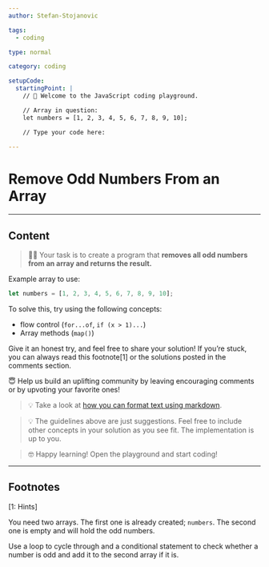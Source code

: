 ```yaml
---
author: Stefan-Stojanovic

tags:
  - coding

type: normal

category: coding

setupCode:
  startingPoint: |
    // 👋 Welcome to the JavaScript coding playground.

    // Array in question:
    let numbers = [1, 2, 3, 4, 5, 6, 7, 8, 9, 10];

    // Type your code here:
    
---
```


# Remove Odd Numbers From an Array

---

## Content

> 👩‍💻 Your task is to create a program that **removes all odd numbers from an array and returns the result.**

Example array to use:
```javascript
let numbers = [1, 2, 3, 4, 5, 6, 7, 8, 9, 10];
```

To solve this, try using the following concepts:
- flow control (`for...of`, `if (x > 1)...`)
- Array methods (`map()`)

Give it an honest try, and feel free to share your solution!
If you’re stuck, you can always read this footnote[1] or the solutions posted in the comments section.

😇 Help us build an uplifting community by leaving encouraging comments or by upvoting your favorite ones!

> 💡 Take a look at [how you can format text using markdown](https://www.enki.com/glossary/general/markdown-formatting).

> 💡 The guidelines above are just suggestions. Feel free to include other concepts in your solution as you see fit. The implementation is up to you.

> 🤓 Happy learning! Open the playground and start coding!


---

## Footnotes

[1: Hints]

You need two arrays. The first one is already created; `numbers`. The second one is empty and will hold the odd numbers.

Use a loop to cycle through and a conditional statement to check whether a number is odd and add it to the second array if it is.
